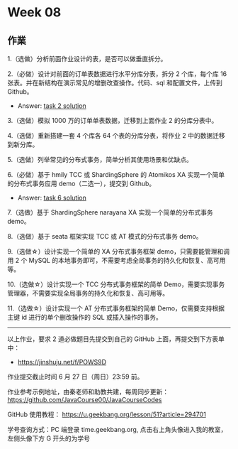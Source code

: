 # Week 08
## 作業

1.（选做）分析前面作业设计的表，是否可以做垂直拆分。

2.（必做）设计对前面的订单表数据进行水平分库分表，拆分 2 个库，每个库 16 张表。并在新结构在演示常见的增删改查操作。代码、sql 和配置文件，上传到 Github。
  - Answer: [task 2 solution](https://github.com/ajdfajdfl2003/JAVA-003/tree/main/Week_08/task02)

3.（选做）模拟 1000 万的订单单表数据，迁移到上面作业 2 的分库分表中。

4.（选做）重新搭建一套 4 个库各 64 个表的分库分表，将作业 2 中的数据迁移到新分库。

5.（选做）列举常见的分布式事务，简单分析其使用场景和优缺点。

6.（必做）基于 hmily TCC 或 ShardingSphere 的 Atomikos XA 实现一个简单的分布式事务应用 demo（二选一），提交到 Github。
  - Answer: [task 6 solution](https://github.com/ajdfajdfl2003/JAVA-003/tree/main/Week_08/task06)

7.（选做）基于 ShardingSphere narayana XA 实现一个简单的分布式事务 demo。

8.（选做）基于 seata 框架实现 TCC 或 AT 模式的分布式事务 demo。

9.（选做☆）设计实现一个简单的 XA 分布式事务框架 demo，只需要能管理和调用 2 个 MySQL 的本地事务即可，不需要考虑全局事务的持久化和恢复、高可用等。

10.（选做☆）设计实现一个 TCC 分布式事务框架的简单 Demo，需要实现事务管理器，不需要实现全局事务的持久化和恢复、高可用等。

11.（选做☆）设计实现一个 AT 分布式事务框架的简单 Demo，仅需要支持根据主键 id 进行的单个删改操作的 SQL 或插入操作的事务。

---

以上作业，要求 2 道必做题目先提交到自己的 GitHub 上面，再提交到下方表单中：

- https://jinshuju.net/f/POWS9D

作业提交截止时间 6 月 27 日（周日）23:59 前。

作业参考示例地址，由秦老师和助教共建，每周同步更新： https://github.com/JavaCourse00/JavaCourseCodes

GitHub 使用教程： https://u.geekbang.org/lesson/51?article=294701

学号查询方式：PC 端登录 time.geekbang.org, 点击右上角头像进入我的教室，左侧头像下方 G 开头的为学号
